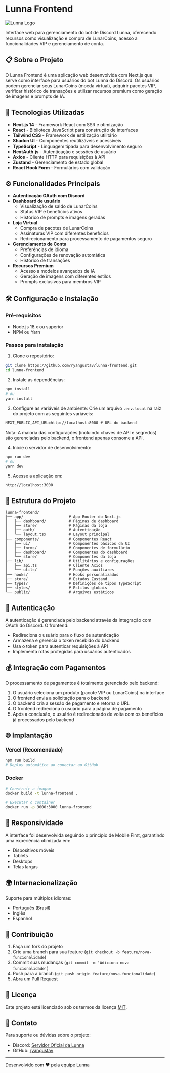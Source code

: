 # Lunna Frontend

![Lunna Logo](https://images-ext-1.discordapp.net/external/NZ_dorUki3G2Zqn1QS9k8JBAntC6roCemFe742AQDOk/https/cdn.discordapp.com/avatars/1222333304028659792/1379470a71f0ccf52e446b6e794e1cae.webp?format=webp)

Interface web para gerenciamento do bot de Discord Lunna, oferecendo recursos como visualização e compra de LunarCoins, acesso a funcionalidades VIP e gerenciamento de conta.

## 📋 Sobre o Projeto

O Lunna Frontend é uma aplicação web desenvolvida com Next.js que serve como interface para usuários do bot Lunna do Discord. Os usuários podem gerenciar seus LunarCoins (moeda virtual), adquirir pacotes VIP, verificar histórico de transações e utilizar recursos premium como geração de imagens e prompts de IA.

## 🚀 Tecnologias Utilizadas

- **Next.js 14** - Framework React com SSR e otimização
- **React** - Biblioteca JavaScript para construção de interfaces
- **Tailwind CSS** - Framework de estilização utilitário
- **Shadcn UI** - Componentes reutilizáveis e acessíveis
- **TypeScript** - Linguagem tipada para desenvolvimento seguro
- **NextAuth.js** - Autenticação e sessões de usuário
- **Axios** - Cliente HTTP para requisições à API
- **Zustand** - Gerenciamento de estado global
- **React Hook Form** - Formulários com validação

## ⚙️ Funcionalidades Principais

- **Autenticação OAuth com Discord**
- **Dashboard de usuário**
  - Visualização de saldo de LunarCoins
  - Status VIP e benefícios ativos
  - Histórico de prompts e imagens geradas
- **Loja Virtual**
  - Compra de pacotes de LunarCoins
  - Assinaturas VIP com diferentes benefícios
  - Redirecionamento para processamento de pagamentos seguro
- **Gerenciamento de Conta**
  - Preferências de idioma
  - Configurações de renovação automática
  - Histórico de transações
- **Recursos Premium**
  - Acesso a modelos avançados de IA
  - Geração de imagens com diferentes estilos
  - Prompts exclusivos para membros VIP

## 🛠️ Configuração e Instalação

### Pré-requisitos
- Node.js 18.x ou superior
- NPM ou Yarn

### Passos para instalação

1. Clone o repositório:
```bash
git clone https://github.com/ryangustav/lunna-frontend.git
cd lunna-frontend
```

2. Instale as dependências:
```bash
npm install
# ou
yarn install
```

3. Configure as variáveis de ambiente:
Crie um arquivo `.env.local` na raiz do projeto com as seguintes variáveis:
```
NEXT_PUBLIC_API_URL=http://localhost:8000 # URL do backend
```

Nota: A maioria das configurações (incluindo chaves de API e segredos) são gerenciadas pelo backend, o frontend apenas consome a API.

4. Inicie o servidor de desenvolvimento:
```bash
npm run dev
# ou
yarn dev
```

5. Acesse a aplicação em:
```
http://localhost:3000
```

## 📂 Estrutura do Projeto

```
lunna-frontend/
├── app/                    # App Router do Next.js
│   ├── dashboard/          # Páginas de dashboard
│   ├── store/              # Páginas da loja
│   ├── auth/               # Autenticação
│   └── layout.tsx          # Layout principal
├── components/             # Componentes React
│   ├── ui/                 # Componentes básicos da UI
│   ├── forms/              # Componentes de formulário
│   ├── dashboard/          # Componentes do dashboard
│   └── store/              # Componentes da loja
├── lib/                    # Utilitários e configurações
│   ├── api.ts              # Cliente Axios
│   └── utils/              # Funções auxiliares
├── hooks/                  # Hooks personalizados
├── store/                  # Estados Zustand
├── types/                  # Definições de tipos TypeScript
├── styles/                 # Estilos globais
└── public/                 # Arquivos estáticos
```

## 🔐 Autenticação

A autenticação é gerenciada pelo backend através da integração com OAuth do Discord. O frontend:
- Redireciona o usuário para o fluxo de autenticação
- Armazena e gerencia o token recebido do backend
- Usa o token para autenticar requisições à API
- Implementa rotas protegidas para usuários autenticados

## 💰 Integração com Pagamentos

O processamento de pagamentos é totalmente gerenciado pelo backend:

1. O usuário seleciona um produto (pacote VIP ou LunarCoins) na interface
2. O frontend envia a solicitação para o backend
3. O backend cria a sessão de pagamento e retorna o URL
4. O frontend redireciona o usuário para a página de pagamento
5. Após a conclusão, o usuário é redirecionado de volta com os benefícios já processados pelo backend

## 🌐 Implantação

### Vercel (Recomendado)
```bash
npm run build
# Deploy automático ao conectar ao GitHub
```

### Docker
```bash
# Construir a imagem
docker build -t lunna-frontend .

# Executar o container
docker run -p 3000:3000 lunna-frontend
```

## 📱 Responsividade

A interface foi desenvolvida seguindo o princípio de Mobile First, garantindo uma experiência otimizada em:
- Dispositivos móveis
- Tablets
- Desktops
- Telas largas

## 🌍 Internacionalização

Suporte para múltiplos idiomas:
- Português (Brasil)
- Inglês
- Espanhol

## 👥 Contribuição

1. Faça um fork do projeto
2. Crie uma branch para sua feature (`git checkout -b feature/nova-funcionalidade`)
3. Commit suas mudanças (`git commit -m 'Adiciona nova funcionalidade'`)
4. Push para a branch (`git push origin feature/nova-funcionalidade`)
5. Abra um Pull Request

## 📄 Licença

Este projeto está licenciado sob os termos da licença [MIT](LICENSE).

## 📧 Contato

Para suporte ou dúvidas sobre o projeto:
- Discord: [Servidor Oficial da Lunna](https://discord.gg/lunna)
- GitHub: [ryangustav](https://github.com/ryangustav)

---

Desenvolvido com ❤️ pela equipe Lunna
